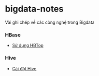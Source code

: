 # bigdata-notes
Vài ghi chép về các công nghệ trong Bigdata

### HBase

- [Sử dụng HBTop](docs/hbase/hbtop-introduction.md)

### Hive

- [Cài đặt Hive](docs/hive/install-hive-HA-with-ZooKeeper.md)

